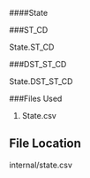 ####State

###ST_CD	


State.ST_CD	

###DST_ST_CD

State.DST_ST_CD


###Files Used

1. State.csv


## File Location

internal/state.csv